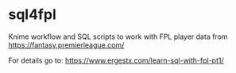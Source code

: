 # sql4fpl
Knime workflow and SQL scripts to work with FPL player data from https://fantasy.premierleague.com/

For details go to: https://www.ergestx.com/learn-sql-with-fpl-pt1/
